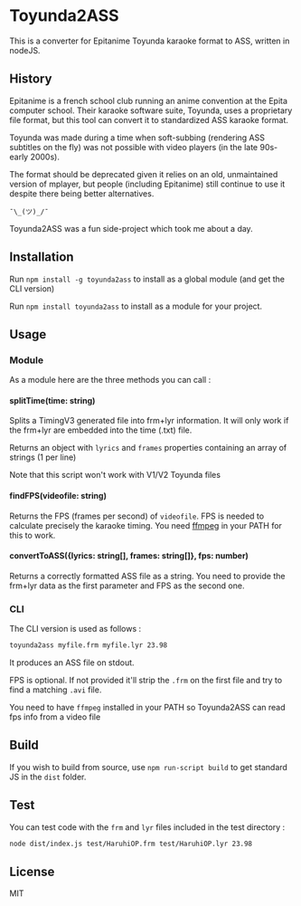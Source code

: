 # Toyunda2ASS

This is a converter for Epitanime Toyunda karaoke format to ASS, written in nodeJS.

## History

Epitanime is a french school club running an anime convention at the Epita computer school.  Their karaoke software suite, Toyunda, uses a proprietary file format, but this tool can convert it to standardized ASS karaoke format.

Toyunda was made during a time when soft-subbing (rendering ASS subtitles on the fly) was not possible with video players (in the late 90s-early 2000s).

The format should be deprecated given it relies on an old, unmaintained version of mplayer, but people (including Epitanime) still continue to use it despite there being better alternatives.

`¯\_(ツ)_/¯`

Toyunda2ASS was a fun side-project which took me about a day.

## Installation

Run `npm install -g toyunda2ass` to install as a global module (and get the CLI version)

Run `npm install toyunda2ass` to install as a module for your project.

## Usage

### Module

As a module here are the three methods you can call :

#### splitTime(time: string)

Splits a TimingV3 generated file into frm+lyr information. It will only work if the frm+lyr are embedded into the time (.txt) file.

Returns an object with `lyrics` and `frames` properties containing an array of strings (1 per line)

Note that this script won't work with V1/V2 Toyunda files

#### findFPS(videofile: string)

Returns the FPS (frames per second) of `videofile`. FPS is needed to calculate precisely the karaoke timing. You need [ffmpeg](http://ffmpeg.org) in your PATH for this to work.

#### convertToASS({lyrics: string[], frames: string[]}, fps: number)

Returns a correctly formatted ASS file as a string. You need to provide the frm+lyr data as the first parameter and FPS as the second one.

### CLI

The CLI version is used as follows :

```sh
toyunda2ass myfile.frm myfile.lyr 23.98
```

It produces an ASS file on stdout.

FPS is optional. If not provided it'll strip the `.frm` on the first file and try to find a matching `.avi` file. 

You need to have `ffmpeg` installed in your PATH so Toyunda2ASS can read fps info from a video file

## Build

If you wish to build from source, use `npm run-script build` to get standard JS in the `dist` folder.

## Test

You can test code with the `frm` and `lyr` files included in the test directory :

```sh
node dist/index.js test/HaruhiOP.frm test/HaruhiOP.lyr 23.98
```

## License

MIT
